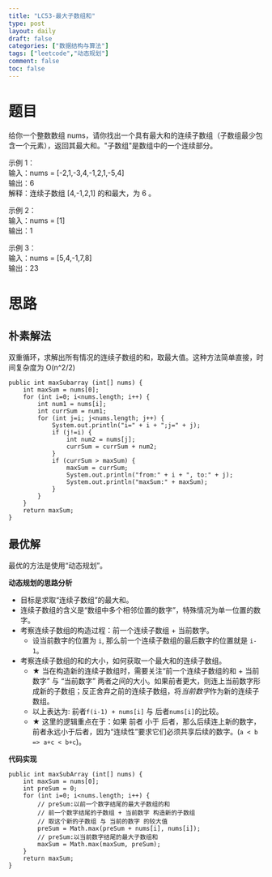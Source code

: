 ```yaml
---
title: "LC53-最大子数组和"
type: post
layout: daily
draft: false
categories: ["数据结构与算法"]
tags: ["leetcode","动态规划"]
comment: false
toc: false
---
```


# 题目
给你一个整数数组 nums，请你找出一个具有最大和的连续子数组（子数组最少包含一个元素），返回其最大和。"子数组"是数组中的一个连续部分。

示例 1：\
输入：nums = [-2,1,-3,4,-1,2,1,-5,4]\
输出：6\
解释：连续子数组 [4,-1,2,1] 的和最大，为 6 。

示例 2：\
输入：nums = [1]\
输出：1

示例 3：\
输入：nums = [5,4,-1,7,8]\
输出：23

# 思路

## 朴素解法
双重循环，求解出所有情况的连续子数组的和，取最大值。这种方法简单直接，时间复杂度为 O(n^2/2)

    public int maxSubarray (int[] nums) {
        int maxSum = nums[0];
        for (int i=0; i<nums.length; i++) {
            int num1 = nums[i];
            int currSum = num1;
            for (int j=i; j<nums.length; j++) {
                System.out.println("i=" + i + ";j=" + j);
                if (j!=i) {
                    int num2 = nums[j];
                    currSum = currSum + num2;
                }
                if (currSum > maxSum) {
                    maxSum = currSum;
                    System.out.println("from:" + i + ", to:" + j);
                    System.out.println("maxSum:" + maxSum);
                }
            }
        }
        return maxSum;
    }

## 最优解
最优的方法是使用“动态规划”。

**动态规划的思路分析**
- 目标是求取“连续子数组”的最大和。
- 连续子数组的含义是“数组中多个相邻位置的数字”，特殊情况为单一位置的数字。
- 考察连续子数组的构造过程：前一个连续子数组 + 当前数字。
  - 设当前数字的位置为 `i`, 那么前一个连续子数组的最后数字的位置就是 `i-1`。
- 考察连续子数组的和的大小，如何获取一个最大和的连续子数组。
  - ★ 当在构造新的连续子数组时，需要关注“前一个连续子数组的和 + 当前数字” 与 “当前数字” 两者之间的大小。如果前者更大，则连上当前数字形成新的子数组；反正舍弃之前的连续子数组，将*当前数字*作为新的连续子数组。
  - 以上表达为: 前者`f(i-1) + nums[i]` 与 后者`nums[i]`的比较。
  - ★ 这里的逻辑重点在于：如果 前者 小于 后者，那么后续连上新的数字，前者永远小于后者，因为“连续性”要求它们必须共享后续的数字。(`a < b => a+c < b+c`)。

**代码实现**

    public int maxSubArray (int[] nums) {
        int maxSum = nums[0];
        int preSum = 0;
        for (int i=0; i<nums.length; i++) {
            // preSum:以前一个数字结尾的最大子数组的和
            // 前一个数字结尾的子数组 + 当前数字 构造新的子数组
            // 取这个新的子数组 与 当前的数字 的较大值
            preSum = Math.max(preSum + nums[i], nums[i]);
            // preSum:以当前数字结尾的最大子数组和
            maxSum = Math.max(maxSum, preSum);
        }
        return maxSum;
    }
